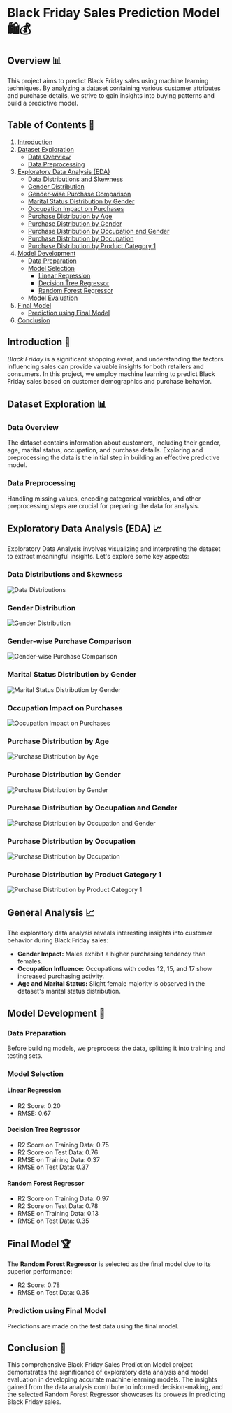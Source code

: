 # Black Friday Sales Prediction Model 🛍️💰

## Overview 📊

This project aims to predict Black Friday sales using machine learning techniques. By analyzing a dataset containing various customer attributes and purchase details, we strive to gain insights into buying patterns and build a predictive model.

## Table of Contents 📑

1. [Introduction](#introduction)
2. [Dataset Exploration](#dataset-exploration)
    - [Data Overview](#data-overview)
    - [Data Preprocessing](#data-preprocessing)
3. [Exploratory Data Analysis (EDA)](#exploratory-data-analysis-eda)
    - [Data Distributions and Skewness](#data-distributions-and-skewness)
    - [Gender Distribution](#gender-distribution)
    - [Gender-wise Purchase Comparison](#gender-wise-purchase-comparison)
    - [Marital Status Distribution by Gender](#marital-status-distribution-by-gender)
    - [Occupation Impact on Purchases](#occupation-impact-on-purchases)
    - [Purchase Distribution by Age](#purchase-distribution-by-age)
    - [Purchase Distribution by Gender](#purchase-distribution-by-gender)
    - [Purchase Distribution by Occupation and Gender](#purchase-distribution-by-occupation-and-gender)
    - [Purchase Distribution by Occupation](#purchase-distribution-by-occupation)
    - [Purchase Distribution by Product Category 1](#purchase-distribution-by-product-category-1)
4. [Model Development](#model-development)
    - [Data Preparation](#data-preparation)
    - [Model Selection](#model-selection)
        - [Linear Regression](#linear-regression)
        - [Decision Tree Regressor](#decision-tree-regressor)
        - [Random Forest Regressor](#random-forest-regressor)
    - [Model Evaluation](#model-evaluation)
5. [Final Model](#final-model)
    - [Prediction using Final Model](#prediction-using-final-model)
6. [Conclusion](#conclusion)

## Introduction 🚀

_Black Friday_ is a significant shopping event, and understanding the factors influencing sales can provide valuable insights for both retailers and consumers. In this project, we employ machine learning to predict Black Friday sales based on customer demographics and purchase behavior.

## Dataset Exploration 📊

### Data Overview

The dataset contains information about customers, including their gender, age, marital status, occupation, and purchase details. Exploring and preprocessing the data is the initial step in building an effective predictive model.

### Data Preprocessing

Handling missing values, encoding categorical variables, and other preprocessing steps are crucial for preparing the data for analysis.

## Exploratory Data Analysis (EDA) 📈

Exploratory Data Analysis involves visualizing and interpreting the dataset to extract meaningful insights. Let's explore some key aspects:

### Data Distributions and Skewness

![Data Distributions](charts/Exploring%20Data%20Distributions%2C%20Detecting%20Skewness%20with%20Density%20Plots.png)

### Gender Distribution

![Gender Distribution](charts/Gender%20Distribution%2C%20Male%20Count%20Outnumbers%20Female%20Count%20countplot.png)

### Gender-wise Purchase Comparison

![Gender-wise Purchase Comparison](charts/Gender-wise%20Purchase%20Comparison%2C%20Higher%20Purchases%20by%20Males%20barplot.png)

### Marital Status Distribution by Gender

![Marital Status Distribution by Gender](charts/Marital%20Status%20Distribution%20by%20Gender%20%2C%20Slight%20Female%20Majority%20barplot.png)

### Occupation Impact on Purchases

![Occupation Impact on Purchases](charts/Occupation%20Impact%20on%20Purchases%2C%20Higher%20Activity%20Noted%20for%20Codes%2012%2C%2015%2C%2017%20countplot.png)

### Purchase Distribution by Age

![Purchase Distribution by Age](charts/Purchase%20Distribution%20by%20Age%2C%20Identifying%20Outliers%20with%20Boxplot.png)

### Purchase Distribution by Gender

![Purchase Distribution by Gender](charts/Purchase%20Distribution%20by%20Gender%2C%20Outlier%20Detection%20with%20Boxplot.png)

### Purchase Distribution by Occupation and Gender

![Purchase Distribution by Occupation and Gender](charts/Purchase%20Distribution%20by%20Occupation%20and%20Gender%20%2C%20Females%20Lead%20in%20Purchases%20barplot.png)

### Purchase Distribution by Occupation

![Purchase Distribution by Occupation](charts/Purchase%20Distribution%20by%20Occupation%2C%20Identifying%20Outliers%20with%20boxplot.png)

### Purchase Distribution by Product Category 1

![Purchase Distribution by Product Category 1](charts/Purchase%20Distribution%20by%20Product%20Category%201%2C%20Identifying%20Outliers%20with%20Boxplot.png)

## General Analysis 📈

The exploratory data analysis reveals interesting insights into customer behavior during Black Friday sales:

- **Gender Impact:** Males exhibit a higher purchasing tendency than females.
- **Occupation Influence:** Occupations with codes 12, 15, and 17 show increased purchasing activity.
- **Age and Marital Status:** Slight female majority is observed in the dataset's marital status distribution.

## Model Development 🤖

### Data Preparation

Before building models, we preprocess the data, splitting it into training and testing sets.

### Model Selection

#### Linear Regression

- R2 Score: 0.20
- RMSE: 0.67

#### Decision Tree Regressor

- R2 Score on Training Data: 0.75
- R2 Score on Test Data: 0.76
- RMSE on Training Data: 0.37
- RMSE on Test Data: 0.37

#### Random Forest Regressor

- R2 Score on Training Data: 0.97
- R2 Score on Test Data: 0.78
- RMSE on Training Data: 0.13
- RMSE on Test Data: 0.35

## Final Model 🏆

The **Random Forest Regressor** is selected as the final model due to its superior performance:

- R2 Score: 0.78
- RMSE on Test Data: 0.35

### Prediction using Final Model

Predictions are made on the test data using the final model.

## Conclusion 🎉

This comprehensive Black Friday Sales Prediction Model project demonstrates the significance of exploratory data analysis and model evaluation in developing accurate machine learning models. The insights gained from the data analysis contribute to informed decision-making, and the selected Random Forest Regressor showcases its prowess in predicting Black Friday sales.
